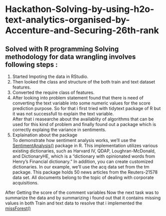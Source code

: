 # Hackathon-Solving-by-using-h2o-text-analytics-organised-by-Accenture-and-Securing-26th-rank
## Solved with R programming  Solving methodology for data wrangling involves following steps :  
1. Started Impoting the data in RStudio. 
2. Then looked the class and structure of the both train and text dataset features. 
3. Converted the require class of features. 
4. After looking into problem statement found that there is need of converting the text variable into some numeric values 
   for the score prediction purpose. 
   So for that i first tried with tidytext package of R but it was not successfull to explain the text variable.     
   After that i reasearche about the availablity of algorithms that can be used for this kind of problem and finally 
   found out a package which is correctly explaing the variance in sentiments.  
5. Explaination about the package      
To demonstrate how sentiment analysis works, we’ll use the [SentimentAnalysis()](https://cran.r-project.org/web/packages/SentimentAnalysis/index.html) package in R. 
This implementation utilizes various existing dictionaries, such as Harvard IV, QDAP, Loughran-McDonald, and DictionaryHE, 
which is a “dictionary with opinionated words from Henry’s Financial dictionary.” In addition, you can create customized dictionaries. 
In our example, we’ll use the acq data set from the tm package. This package holds 50 news articles from the Reuters-21578 data set. 
All documents belong to the topic of dealing with corporate acquisitions.


After Getting the score of the comment variables
Now the next task was to summarize the data and by summarizing i found out that it contains missing values in both Train and text data 
to resolve that i implemented the [missForest()](https://www.rdocumentation.org/packages/missForest/versions/1.4) 



